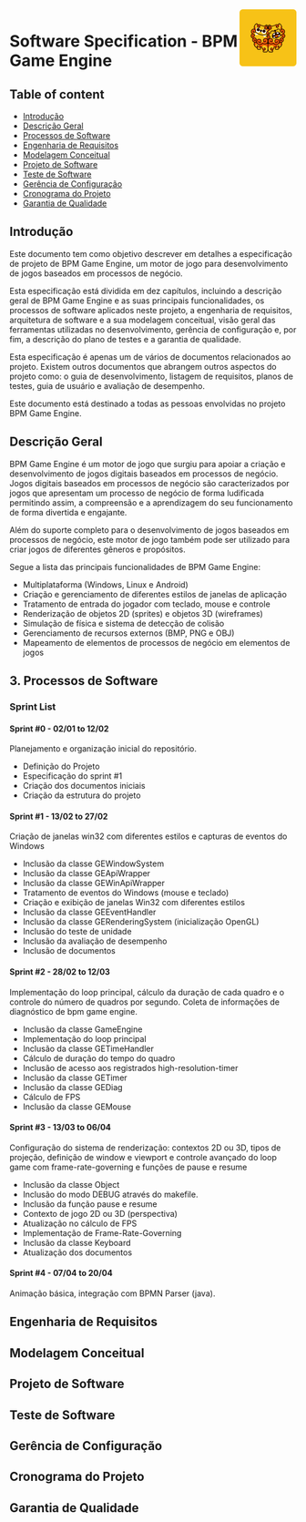 <img src="img/logo.png" alt="BPM Game Engine Logo" align="right" width=100 />

# Software Specification - BPM Game Engine

## Table of content

- [Introdução](#introduction)
- [Descrição Geral](#general-description)
- [Processos de Software](#software-process)
- [Engenharia de Requisitos](#requirements-engineering)
- [Modelagem Conceitual](#conceptual-model)
- [Projeto de Software](#software-project)
- [Teste de Software](#software-testing)
- [Gerência de Configuração](#configuration-management)
- [Cronograma do Projeto](#project-schedule)
- [Garantia de Qualidade](#quality-assurance)

## Introdução
Este documento tem como objetivo descrever em detalhes a especificação de projeto de BPM Game Engine, um motor de jogo para desenvolvimento de jogos baseados em processos de negócio.

Esta especificação está dividida em dez capítulos, incluindo a descrição geral de BPM Game Engine e as suas principais funcionalidades, os processos de software aplicados neste projeto, a engenharia de requisitos, arquitetura de software e a sua modelagem conceitual, visão geral das ferramentas utilizadas no desenvolvimento, gerência de configuração e, por fim, a descrição do plano de testes e a garantia de qualidade.

Esta especificação é apenas um de vários de documentos relacionados ao projeto. Existem outros documentos que abrangem outros aspectos do projeto como: o guia de desenvolvimento, listagem de requisitos, planos de testes, guia de usuário e avaliação de desempenho.

Este documento está destinado a todas as pessoas envolvidas no projeto BPM Game Engine.

## Descrição Geral

BPM Game Engine é um motor de jogo que surgiu para apoiar a criação e desenvolvimento de jogos digitais baseados em processos de negócio. Jogos digitais baseados em processos de negócio são caracterizados por jogos que apresentam um processo de negócio de forma ludificada permitindo assim, a compreensão e a aprendizagem do seu funcionamento de forma divertida e engajante.

Além do suporte completo para o desenvolvimento de jogos baseados em processos de negócio, este motor de jogo também pode ser utilizado para criar jogos de diferentes gêneros e propósitos.

Segue a lista das principais funcionalidades de BPM Game Engine:

- Multiplataforma (Windows, Linux e Android)
- Criação e gerenciamento de diferentes estilos de janelas de aplicação
- Tratamento de entrada do jogador com teclado, mouse e controle
- Renderização de objetos 2D (sprites) e objetos 3D (wireframes)
- Simulação de física e sistema de detecção de colisão
- Gerenciamento de recursos externos (BMP, PNG e OBJ)
- Mapeamento de elementos de processos de negócio em elementos de jogos

## 3. Processos de Software

### Sprint List

#### Sprint #0 - 02/01 to 12/02
Planejamento e organização inicial do repositório.

- Definição do Projeto
- Especificação do sprint #1
- Criação dos documentos iniciais
- Criação da estrutura do projeto

#### Sprint #1 - 13/02 to 27/02
Criação de janelas win32 com diferentes estilos e capturas de eventos do Windows

- Inclusão da classe GEWindowSystem
- Inclusão da classe GEApiWrapper
- Inclusão da classe GEWinApiWrapper
- Tratamento de eventos do Windows (mouse e teclado)
- Criação e exibição de janelas Win32 com diferentes estilos
- Inclusão da classe GEEventHandler
- Inclusão da classe GERenderingSystem (inicialização OpenGL)
- Inclusão do teste de unidade
- Inclusão da avaliação de desempenho
- Inclusão de documentos

#### Sprint #2 - 28/02 to 12/03
Implementação do loop principal, cálculo da duração de cada quadro e o controle do número de quadros por segundo. Coleta de informações de diagnóstico de bpm game engine.

- Inclusão da classe GameEngine
- Implementação do loop principal
- Inclusão da classe GETimeHandler
- Cálculo de duração do tempo do quadro
- Inclusão de acesso aos registrados high-resolution-timer
- Inclusão da classe GETimer
- Inclusão da classe GEDiag
- Cálculo de FPS
- Inclusão da classe GEMouse

#### Sprint #3 - 13/03 to 06/04
Configuração do sistema de renderização: contextos 2D ou 3D, tipos de projeção, definição de window e viewport e controle avançado do loop game com frame-rate-governing e funções de pause e resume

- Inclusão da classe Object
- Inclusão do modo DEBUG através do makefile.
- Inclusão da função pause e resume
- Contexto de jogo 2D ou 3D (perspectiva)
- Atualização no cálculo de FPS
- Implementação de Frame-Rate-Governing
- Inclusão da classe Keyboard
- Atualização dos documentos

#### Sprint #4 - 07/04 to 20/04
Animação básica, integração com BPMN Parser (java).


## Engenharia de Requisitos

## Modelagem Conceitual

## Projeto de Software

## Teste de Software

## Gerência de Configuração

## Cronograma do Projeto

## Garantia de Qualidade
